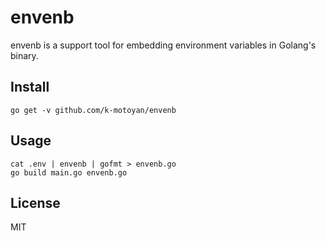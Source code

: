 # envenb

envenb is a support tool for embedding environment variables in Golang's binary.

## Install

```
go get -v github.com/k-motoyan/envenb
```

## Usage

```
cat .env | envenb | gofmt > envenb.go
go build main.go envenb.go
```

## License

MIT
